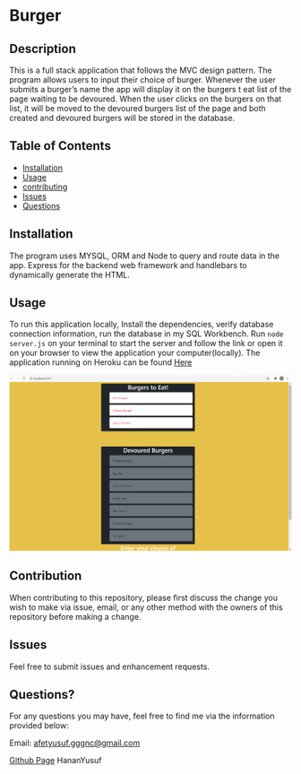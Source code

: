 # Burger

## Description

This is a full stack application that follows the MVC design pattern. The program allows users to input their choice of burger. Whenever the user submits a burger’s name the app will display it on the burgers t eat list of the page waiting to be devoured. When the user clicks on the burgers on that list, it will be moved to the devoured burgers list of the page and both created and devoured burgers will be stored in the database.

## Table of Contents

* [Installation](#installation)
* [Usage](#usage)
* [contributing](#credits)
* [Issues](#issues)
* [Questions](#questions)

## Installation
The program uses MYSQL, ORM and Node to query and route data in the app. Express for the backend web framework and handlebars to dynamically generate the HTML.

## Usage
To run this application locally, Install the dependencies, verify database connection information, run the database in my SQL Workbench. Run `node server.js` on your terminal to start the server and follow the link or open it on your browser to view the application your computer(locally). The application running on Heroku can be found [Here](https://safe-beach-77092.herokuapp.com/)


![](Assets/image.png)

## Contribution

When contributing to this repository, please first discuss the change you wish to make via issue, email, or any other method with the owners of this repository before making a change.

## Issues

Feel free to submit issues and enhancement requests.


## Questions?

For any questions you may have, feel free to find me via the information provided below:

Email:
afetyusuf.gggnc@gmail.com

[Github Page](https://github.com/HananYusuf/)
HananYusuf

